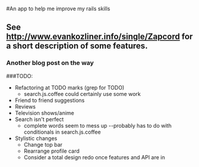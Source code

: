 #An app to help me improve my rails skills
## See http://www.evankozliner.info/single/Zapcord for a short description of some features.
### Another blog post on the way
###TODO:
* Refactoring at TODO marks (grep for TODO)
  * search.js.coffee could certainly use some work
* Friend to friend suggestions
* Reviews
* Television shows/anime
* Search isn't perfect
  * complete words seem to mess up --probably has to do with conditionals in search.js.coffee
* Stylistic changes
  * Change top bar
  * Rearrange profile card
  * Consider a total design redo once features and API are in
